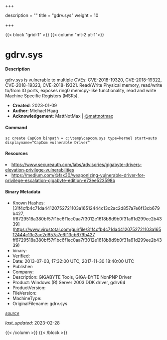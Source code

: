 +++

description = ""
title = "gdrv.sys"
weight = 10

+++


{{< block "grid-1" >}}
{{< column "mt-2 pt-1">}}


# gdrv.sys

#### Description

gdrv.sys is vulnerable to multiple CVEs: CVE-2018-19320, CVE-2018-19322, CVE-2018-19323, CVE-2018-19321. Read/Write Physical memory, read/write to/from IO ports, exposes ring0 memcpy-like functionality,  read and write Machine Specific Registers (MSRs).

- **Created**: 2023-01-09
- **Author**: Michael Haag
- **Acknowledgement**: MattNotMax | [@mattnotmax](https://twitter.com/@mattnotmax)

#### Command

```
sc create CapCom binpath = c:\temp\capcom.sys type=kernel start=auto displayname="CapCom vulnerable Driver"
```

#### Resources


<li><a href=" https://www.secureauth.com/labs/advisories/gigabyte-drivers-elevation-privilege-vulnerabilities"> https://www.secureauth.com/labs/advisories/gigabyte-drivers-elevation-privilege-vulnerabilities</a></li>

<li><a href=" https://medium.com/@fsx30/weaponizing-vulnerable-driver-for-privilege-escalation-gigabyte-edition-e73ee523598b"> https://medium.com/@fsx30/weaponizing-vulnerable-driver-for-privilege-escalation-gigabyte-edition-e73ee523598b</a></li>





#### Binary Metadata

- Known Hashes: [31f4cfb4c71da44120752721103a16512444c13c2ac2d857a7e6f13cb679b427, ff6729518a380bf57f1bc6f1ec0aa7f3012e1618b8d9b0f31a61d299ee2b4339](https://www.virustotal.com/gui/file/31f4cfb4c71da44120752721103a16512444c13c2ac2d857a7e6f13cb679b427, ff6729518a380bf57f1bc6f1ec0aa7f3012e1618b8d9b0f31a61d299ee2b4339) 
- binary: 
- Verified: 
- Date: 2013-07-03, 17:32:00 UTC, 2017-11-30 18:40:00 UTC
- Publisher: 
- Company: 
- Description: GIGABYTE Tools, GIGA-BYTE NonPNP Driver
- Product: Windows (R) Server 2003 DDK driver, gdrv64
- ProductVersion: 
- FileVersion: 
- MachineType: 
- OriginalFilename: gdrv.sys

[*source*](https://github.com/magicsword-io/LOLDrivers/tree/main/yaml/gdrv.sys.yml)

*last_updated:* 2023-02-28


{{< /column >}}
{{< /block >}}
